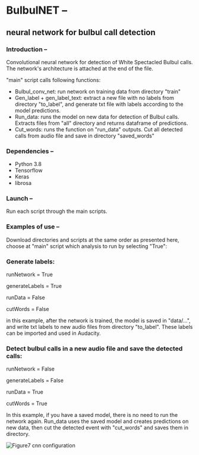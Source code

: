 # BulbulNET – 
## neural network for bulbul call detection

### Introduction –
Convolutional neural network for detection of White Spectacled Bulbul calls.
The network's architecture is attached at the end of the file.


"main" script calls following functions:
-	Bulbul_conv_net: run network on training data from directory "train"
-	Gen_label + gen_label_text: extract a new file with no labels from directory "to_label", and generate txt file with labels according to the model predictions.
-	Run_data: runs the model on new data for detection of Bulbul calls. Extracts files from "all" directory and returns dataframe of predictions.
-	Cut_words: runs the function on "run_data" outputs. Cut all detected calls from audio file and save in directory "saved_words" 

### Dependencies –
- Python 3.8
- Tensorflow
- Keras 
- librosa

### Launch –
Run each script through the main scripts. 

### Examples of use –
Download directories and scripts at the same order as presented here, choose at "main" script which analysis to run by selecting "True":


### Generate labels:
runNetwork = True

generateLabels = True

runData = False

cutWords = False

in this example, after the network is trained, the model is saved in "data/…", and write txt labels to new audio files from directory "to_label". These labels can be imported and used in Audacity. 

### Detect bulbul calls in a new audio file and save the detected calls:
runNetwork = False

generateLabels = False

runData = True

cutWords = True

In this example, if you have a saved model, there is no need to run the network again. Run_data uses the saved model and creates predictions on new data, then cut the detected event with "cut_words" and saves them in directory.

![Figure7 cnn configuration](https://user-images.githubusercontent.com/96051637/146358336-5b1263f4-20eb-4415-85b6-b597cc67e0da.jpg)

